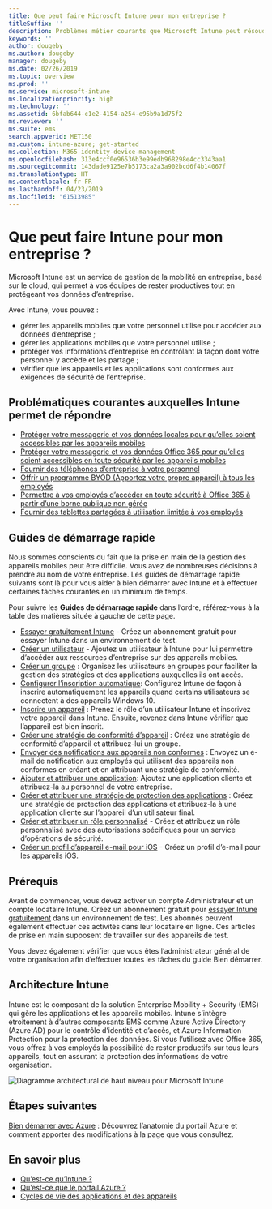 ```yaml
---
title: Que peut faire Microsoft Intune pour mon entreprise ?
titleSuffix: ''
description: Problèmes métier courants que Microsoft Intune peut résoudre.
keywords: ''
author: dougeby
ms.author: dougeby
manager: dougeby
ms.date: 02/26/2019
ms.topic: overview
ms.prod: ''
ms.service: microsoft-intune
ms.localizationpriority: high
ms.technology: ''
ms.assetid: 6bfab644-c1e2-4154-a254-e95b9a1d75f2
ms.reviewer: ''
ms.suite: ems
search.appverid: MET150
ms.custom: intune-azure; get-started
ms.collection: M365-identity-device-management
ms.openlocfilehash: 313e4ccf0e96536b3e99edb968298e4cc3343aa1
ms.sourcegitcommit: 143dade9125e7b5173ca2a3a902bcd6f4b14067f
ms.translationtype: HT
ms.contentlocale: fr-FR
ms.lasthandoff: 04/23/2019
ms.locfileid: "61513985"
---
```

# <a name="what-can-intune-do-for-my-company"></a>Que peut faire Intune pour mon entreprise ?
Microsoft Intune est un service de gestion de la mobilité en entreprise, basé sur le cloud, qui permet à vos équipes de rester productives tout en protégeant vos données d’entreprise.

Avec Intune, vous pouvez :

- gérer les appareils mobiles que votre personnel utilise pour accéder aux données d’entreprise ;
- gérer les applications mobiles que votre personnel utilise ;
- protéger vos informations d’entreprise en contrôlant la façon dont votre personnel y accède et les partage ;
- vérifier que les appareils et les applications sont conformes aux exigences de sécurité de l’entreprise.

## <a name="common-business-problems-that-intune-helps-solve"></a>Problématiques courantes auxquelles Intune permet de répondre

* [Protéger votre messagerie et vos données locales pour qu’elles soient accessibles par les appareils mobiles](common-scenarios.md#protecting-your-on-premises-email-and-data-so-it-can-be-safely-accessed-by-mobile-devices)
* [Protéger votre messagerie et vos données Office 365 pour qu’elles soient accessibles en toute sécurité par les appareils mobiles](common-scenarios.md#protecting-your-office-365-email-and-data-so-it-can-be-safely-accessed-by-mobile-devices)
* [Fournir des téléphones d’entreprise à votre personnel](common-scenarios.md#issue-corporate-owned-phones-to-your-employees)
* [Offrir un programme BYOD (Apportez votre propre appareil) à tous les employés](common-scenarios.md#offer-a-bring-your-own-device-program-to-all-employees)
* [Permettre à vos employés d’accéder en toute sécurité à Office 365 à partir d’une borne publique non gérée](common-scenarios.md#enable-your-employees-to-securely-access-office-365-from-an-unmanaged-public-kiosk)
* [Fournir des tablettes partagées à utilisation limitée à vos employés](common-scenarios.md#issue-limited-use-shared-tablets-to-your-employees)

## <a name="quickstarts"></a>Guides de démarrage rapide

Nous sommes conscients du fait que la prise en main de la gestion des appareils mobiles peut être difficile. Vous avez de nombreuses décisions à prendre au nom de votre entreprise. Les guides de démarrage rapide suivants sont là pour vous aider à bien démarrer avec Intune et à effectuer certaines tâches courantes en un minimum de temps.

Pour suivre les **Guides de démarrage rapide** dans l’ordre, référez-vous à la table des matières située à gauche de cette page.

- [Essayer gratuitement Intune](free-trial-sign-up.md) - Créez un abonnement gratuit pour essayer Intune dans un environnement de test.    
- [Créer un utilisateur](quickstart-create-user.md) - Ajoutez un utilisateur à Intune pour lui permettre d’accéder aux ressources d’entreprise sur des appareils mobiles.
- [Créer un groupe](quickstart-create-group.md) : Organisez les utilisateurs en groupes pour faciliter la gestion des stratégies et des applications auxquelles ils ont accès.
- [Configurer l’inscription automatique](quickstart-setup-auto-enrollment.md): Configurez Intune de façon à inscrire automatiquement les appareils quand certains utilisateurs se connectent à des appareils Windows 10.
- [Inscrire un appareil](quickstart-enroll-windows-device.md) : Prenez le rôle d’un utilisateur Intune et inscrivez votre appareil dans Intune. Ensuite, revenez dans Intune vérifier que l’appareil est bien inscrit.
- [Créer une stratégie de conformité d’appareil](quickstart-set-password-length-android.md) : Créez une stratégie de conformité d’appareil et attribuez-lui un groupe.
- [Envoyer des notifications aux appareils non conformes](quickstart-send-notification.md) : Envoyez un e-mail de notification aux employés qui utilisent des appareils non conformes en créant et en attribuant une stratégie de conformité.
- [Ajouter et attribuer une application](quickstart-add-assign-app.md): Ajoutez une application cliente et attribuez-la au personnel de votre entreprise.
- [Créer et attribuer une stratégie de protection des applications](quickstart-create-assign-app-policy.md) : Créez une stratégie de protection des applications et attribuez-la à une application cliente sur l’appareil d’un utilisateur final.
- [Créer et attribuer un rôle personnalisé](quickstart-create-custom-role.md) - Créez et attribuez un rôle personnalisé avec des autorisations spécifiques pour un service d’opérations de sécurité. 
- [Créer un profil d’appareil e-mail pour iOS](quickstart-email-profile.md) - Créez un profil d’e-mail pour les appareils iOS.

## <a name="prerequisites"></a>Prérequis

Avant de commencer, vous devez activer un compte Administrateur et un compte locataire Intune. Créez un abonnement gratuit pour [essayer Intune gratuitement](free-trial-sign-up.md) dans un environnement de test. Les abonnés peuvent également effectuer ces activités dans leur locataire en ligne. Ces articles de prise en main supposent de travailler sur des appareils de test.

Vous devez également vérifier que vous êtes l’administrateur général de votre organisation afin d’effectuer toutes les tâches du guide Bien démarrer.

## <a name="intune-architecture"></a>Architecture Intune

Intune est le composant de la solution Enterprise Mobility + Security (EMS) qui gère les applications et les appareils mobiles. Intune s’intègre étroitement à d’autres composants EMS comme Azure Active Directory (Azure AD) pour le contrôle d’identité et d’accès, et Azure Information Protection pour la protection des données. Si vous l’utilisez avec Office 365, vous offrez à vos employés la possibilité de rester productifs sur tous leurs appareils, tout en assurant la protection des informations de votre organisation.

![Diagramme architectural de haut niveau pour Microsoft Intune](/intune/media/intunearchitecture.svg)

## <a name="next-steps"></a>Étapes suivantes

[Bien démarrer avec Azure](get-started-azure.md) : Découvrez l’anatomie du portail Azure et comment apporter des modifications à la page que vous consultez.

## <a name="learn-more"></a>En savoir plus

* [Qu’est-ce qu’Intune ?](introduction-intune.md)
* [Qu’est-ce que le portail Azure ?](what-is-intune.md)
* [Cycles de vie des applications et des appareils](introduction-device-app-lifecycles.md)
